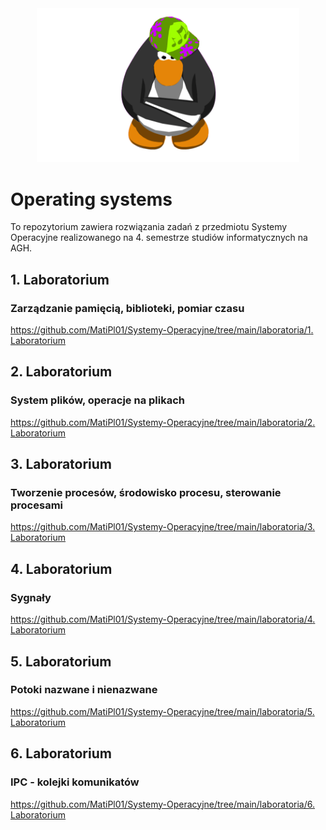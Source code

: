 <div align="center">
  <img style="width: 420px;" alt="Penguin" src="/Docs/gifs/penguin.gif"/>
</div>

# Operating systems

To repozytorium zawiera rozwiązania zadań z przedmiotu Systemy Operacyjne realizowanego na 4. semestrze studiów informatycznych na AGH.

## 1. Laboratorium
### Zarządzanie pamięcią, biblioteki, pomiar czasu

[https://github.com/MatiPl01/Systemy-Operacyjne/tree/main/laboratoria/1. Laboratorium](https://github.com/MatiPl01/Systemy-Operacyjne/tree/main/laboratoria/1.%20Laboratorium)

## 2. Laboratorium
### System plików, operacje na plikach

[https://github.com/MatiPl01/Systemy-Operacyjne/tree/main/laboratoria/2. Laboratorium](https://github.com/MatiPl01/Systemy-Operacyjne/tree/main/laboratoria/2.%20Laboratorium)

## 3. Laboratorium
### Tworzenie procesów, środowisko procesu, sterowanie procesami

[https://github.com/MatiPl01/Systemy-Operacyjne/tree/main/laboratoria/3. Laboratorium](https://github.com/MatiPl01/Systemy-Operacyjne/tree/main/laboratoria/3.%20Laboratorium)

## 4. Laboratorium
### Sygnały

[https://github.com/MatiPl01/Systemy-Operacyjne/tree/main/laboratoria/4. Laboratorium](https://github.com/MatiPl01/Systemy-Operacyjne/tree/main/laboratoria/4.%20Laboratorium)

## 5. Laboratorium
### Potoki nazwane i nienazwane

[https://github.com/MatiPl01/Systemy-Operacyjne/tree/main/laboratoria/5. Laboratorium](https://github.com/MatiPl01/Systemy-Operacyjne/tree/main/laboratoria/5.%20Laboratorium)

## 6. Laboratorium
### IPC - kolejki komunikatów

[https://github.com/MatiPl01/Systemy-Operacyjne/tree/main/laboratoria/6. Laboratorium](https://github.com/MatiPl01/Systemy-Operacyjne/tree/main/laboratoria/6.%20Laboratorium)
